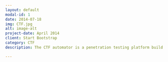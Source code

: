 ```yaml
---
layout: default
modal-id: 1
date: 2014-07-18
img: CTF.jpg
alt: image-alt
project-date: April 2014
client: Start Bootstrap
category: CTF
description: The CTF automator is a penetration testing platform build on python. It features a full GUI interface for running automated scans like nmap, dirb, and netcat. It creates project directories, saving scan outputs to a central interface as well as saved text files.

---
```

